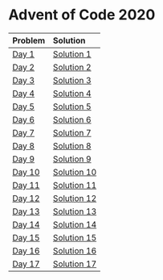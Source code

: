 # Advent of Code 2020

| Problem | Solution |
| :-- | :-- |
|[Day 1](https://adventofcode.com/2020/day/1)|[Solution 1](https://github.com/lewisjdeane/AOC-2020-Kotlin/blob/main/src/main/kotlin/One.kt)|
|[Day 2](https://adventofcode.com/2020/day/2)|[Solution 2](https://github.com/lewisjdeane/AOC-2020-Kotlin/blob/main/src/main/kotlin/Two.kt)|
|[Day 3](https://adventofcode.com/2020/day/3)|[Solution 3](https://github.com/lewisjdeane/AOC-2020-Kotlin/blob/main/src/main/kotlin/Three.kt)|
|[Day 4](https://adventofcode.com/2020/day/4)|[Solution 4](https://github.com/lewisjdeane/AOC-2020-Kotlin/blob/main/src/main/kotlin/Four.kt)|
|[Day 5](https://adventofcode.com/2020/day/5)|[Solution 5](https://github.com/lewisjdeane/AOC-2020-Kotlin/blob/main/src/main/kotlin/Five.kt)|
|[Day 6](https://adventofcode.com/2020/day/6)|[Solution 6](https://github.com/lewisjdeane/AOC-2020-Kotlin/blob/main/src/main/kotlin/Six.kt)|
|[Day 7](https://adventofcode.com/2020/day/7)|[Solution 7](https://github.com/lewisjdeane/AOC-2020-Kotlin/blob/main/src/main/kotlin/Seven.kt)|
|[Day 8](https://adventofcode.com/2020/day/8)|[Solution 8](https://github.com/lewisjdeane/AOC-2020-Kotlin/blob/main/src/main/kotlin/Eight.kt)|
|[Day 9](https://adventofcode.com/2020/day/9)|[Solution 9](https://github.com/lewisjdeane/AOC-2020-Kotlin/blob/main/src/main/kotlin/Nine.kt)|
|[Day 10](https://adventofcode.com/2020/day/10)|[Solution 10](https://github.com/lewisjdeane/AOC-2020-Kotlin/blob/main/src/main/kotlin/Ten.kt)|
|[Day 11](https://adventofcode.com/2020/day/11)|[Solution 11](https://github.com/lewisjdeane/AOC-2020-Kotlin/blob/main/src/main/kotlin/Eleven.kt)|
|[Day 12](https://adventofcode.com/2020/day/12)|[Solution 12](https://github.com/lewisjdeane/AOC-2020-Kotlin/blob/main/src/main/kotlin/Twelve.kt)|
|[Day 13](https://adventofcode.com/2020/day/13)|[Solution 13](https://github.com/lewisjdeane/AOC-2020-Kotlin/blob/main/src/main/kotlin/Thirteen.kt)|
|[Day 14](https://adventofcode.com/2020/day/14)|[Solution 14](https://github.com/lewisjdeane/AOC-2020-Kotlin/blob/main/src/main/kotlin/Fourteen.kt)|
|[Day 15](https://adventofcode.com/2020/day/15)|[Solution 15](https://github.com/lewisjdeane/AOC-2020-Kotlin/blob/main/src/main/kotlin/Fifteen.kt)|
|[Day 16](https://adventofcode.com/2020/day/16)|[Solution 16](https://github.com/lewisjdeane/AOC-2020-Kotlin/blob/main/src/main/kotlin/Sixteen.kt)|
|[Day 17](https://adventofcode.com/2020/day/17)|[Solution 17](https://github.com/lewisjdeane/AOC-2020-Kotlin/blob/main/src/main/kotlin/Seventeen.kt)|
